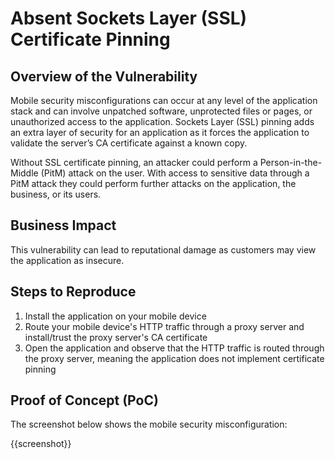 # Absent Sockets Layer (SSL) Certificate Pinning

## Overview of the Vulnerability

Mobile security misconfigurations can occur at any level of the application stack and can involve unpatched software, unprotected files or pages, or unauthorized access to the application. Sockets Layer (SSL) pinning adds an extra layer of security for an application as it forces the application to validate the server’s CA certificate against a known copy.

Without SSL certificate pinning, an attacker could perform a Person-in-the-Middle (PitM) attack on the user. With access to sensitive data through a PitM attack they could perform further attacks on the application, the business, or its users.

## Business Impact

This vulnerability can lead to reputational damage as customers may view the application as insecure.

## Steps to Reproduce

1. Install the application on your mobile device
1. Route your mobile device's HTTP traffic through a proxy server and install/trust the proxy server's CA certificate
1. Open the application and observe that the HTTP traffic is routed through the proxy server, meaning the application does not implement certificate pinning

## Proof of Concept (PoC)

The screenshot below shows the mobile security misconfiguration:

{{screenshot}}
